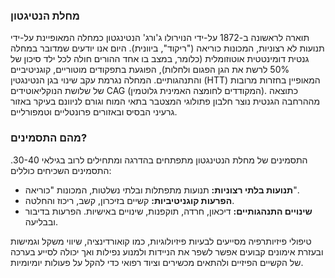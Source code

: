 ### מחלת הנטיגטון

תוארה לראשונה ב-1872 על-ידי הנוירולו ג'ורג' הנטינגטון כמחלה המאופיינת על-ידי תנועות לא רצוניות, המכונות כוריאה ("ריקוד", ביוונית). היום אנו יודעים שמדובר במחלה גנטית דומינטטית אוטוזומלית (כלומר, במצב בו אחד ההורים חולה לכל ילד סיכון של 50% לרשת את הגן הפגום ולחלות), הפוגעת בתפקודים מוטוריים, קוגניטיביים והתנהגותיים. המחלה נגרמת עקב שינוי בגן הנטינגטין (HTT) המאופיין בחזרות מרובות של שלושת הנוקליאוטידים CAG (המקודדים לחומצה האמינית גלוטמין). כתוצאה מההרחבה הגנטית נוצר חלבון פתולוגי המצטבר בתאי המוח וגורם לניוונם בעיקר באזור גרעיני הבסיס ובאזורים פרונטליים וטמפורליים.

### מהם התסמינים?

התסמינים של מחלת הנטינגטון מתפתחים בהדרגה ומתחילים לרוב בגילאי 30-40. התסמינים השכיחים כוללים:

- **תנועות בלתי רצוניות:** תנועות מתפתלות ובלתי נשלטות, המכונות "כוריאה".
- **הפרעות קוגניטיביות:** קשיים בזיכרון, קשב, ריכוז והחלטה.
- **שינויים התנהגותיים:** דיכאון, חרדה, תוקפנות, שינויים באישיות.
  הפרעות בדיבור ובבליעה.

טיפולי פיזיותרפיה מסייעים לבעיות פיזיולוגיות, כמו קואורדינציה, שיווי משקל וגמישות ובעזרת אימונים קבועים אפשר לשפר את הניידות ולמנוע נפילות ואך יכולה לסייע בערכה של הקשיים הפיזיים ולהתאים מכשירים וציוד רפואי כדי להקל על פעולות יומיומיות.
